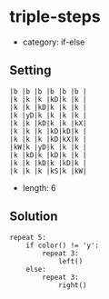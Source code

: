# triple-steps
- category: if-else

## Setting

```
|b |b |b |b |b |b |
|k |k |k |kD|k |k |
|k |k |kD|k |k |k |
|k |yD|k |k |k |k |
|k |k |kD|k |k |kX|
|k |k |k |kD|kD|k |
|k |k |k |kD|kX|k |
|kW|k |yD|k |k |k |
|k |kD|k |kD|k |k |
|k |k |kD|k |kD|k |
|k |k |k |kS|k |kW|
```

- length: 6

## Solution

```
repeat 5:
    if color() != 'y':
        repeat 3:
            left()
    else:
        repeat 3:
            right()
```
